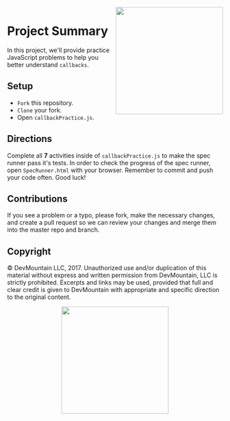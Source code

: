<img src="https://devmounta.in/img/logowhiteblue.png" width="250" align="right">

# Project Summary

In this project, we'll provide practice JavaScript problems to help you better understand `callbacks`.

## Setup

* `Fork` this repository.
* `Clone` your fork.
* Open `callbackPractice.js`.

## Directions

Complete all <b>7</b> activities inside of `callbackPractice.js` to make the spec runner pass it's tests. In order to check the progress of the spec runner, open `SpecRunner.html` with your browser. Remember to commit and push your code often. Good luck!

## Contributions

If you see a problem or a typo, please fork, make the necessary changes, and create a pull request so we can review your changes and merge them into the master repo and branch.

## Copyright

© DevMountain LLC, 2017. Unauthorized use and/or duplication of this material without express and written permission from DevMountain, LLC is strictly prohibited. Excerpts and links may be used, provided that full and clear credit is given to DevMountain with appropriate and specific direction to the original content.

<p align="center">
<img src="https://devmounta.in/img/logowhiteblue.png" width="250">
</p>
